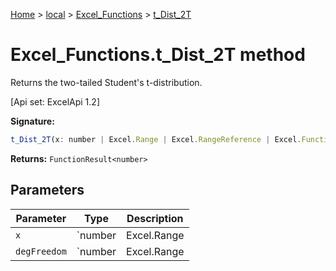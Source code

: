 [Home](./index) &gt; [local](local.md) &gt; [Excel\_Functions](local.excel_functions.md) &gt; [t\_Dist\_2T](local.excel_functions.t_dist_2t.md)

# Excel\_Functions.t\_Dist\_2T method

Returns the two-tailed Student's t-distribution. 

 \[Api set: ExcelApi 1.2\]

**Signature:**
```javascript
t_Dist_2T(x: number | Excel.Range | Excel.RangeReference | Excel.FunctionResult<any>, degFreedom: number | Excel.Range | Excel.RangeReference | Excel.FunctionResult<any>): FunctionResult<number>;
```
**Returns:** `FunctionResult<number>`

## Parameters

|  Parameter | Type | Description |
|  --- | --- | --- |
|  `x` | `number | Excel.Range | Excel.RangeReference | Excel.FunctionResult<any>` |  |
|  `degFreedom` | `number | Excel.Range | Excel.RangeReference | Excel.FunctionResult<any>` |  |


